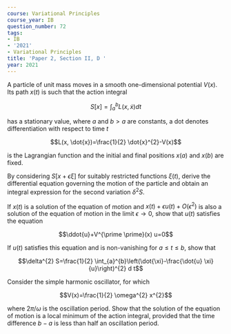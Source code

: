 ```yaml
---
course: Variational Principles
course_year: IB
question_number: 72
tags:
- IB
- '2021'
- Variational Principles
title: 'Paper 2, Section II, D '
year: 2021
---
```




A particle of unit mass moves in a smooth one-dimensional potential $V(x)$. Its path $x(t)$ is such that the action integral

$$S[x]=\int_{a}^{b} L(x, \dot{x}) d t$$

has a stationary value, where $a$ and $b>a$ are constants, a dot denotes differentiation with respect to time $t$

$$L(x, \dot{x})=\frac{1}{2} \dot{x}^{2}-V(x)$$

is the Lagrangian function and the initial and final positions $x(a)$ and $x(b)$ are fixed.

By considering $S[x+\epsilon \xi]$ for suitably restricted functions $\xi(t)$, derive the differential equation governing the motion of the particle and obtain an integral expression for the second variation $\delta^{2} S$.

If $x(t)$ is a solution of the equation of motion and $x(t)+\epsilon u(t)+O\left(\epsilon^{2}\right)$ is also a solution of the equation of motion in the limit $\epsilon \rightarrow 0$, show that $u(t)$ satisfies the equation

$$\ddot{u}+V^{\prime \prime}(x) u=0$$

If $u(t)$ satisfies this equation and is non-vanishing for $a \leqslant t \leqslant b$, show that

$$\delta^{2} S=\frac{1}{2} \int_{a}^{b}\left(\dot{\xi}-\frac{\dot{u} \xi}{u}\right)^{2} d t$$

Consider the simple harmonic oscillator, for which

$$V(x)=\frac{1}{2} \omega^{2} x^{2}$$

where $2 \pi / \omega$ is the oscillation period. Show that the solution of the equation of motion is a local minimum of the action integral, provided that the time difference $b-a$ is less than half an oscillation period.